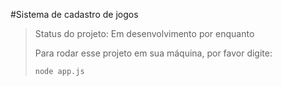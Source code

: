 #Sistema de cadastro de jogos

> Status do projeto: Em desenvolvimento por enquanto
>
> Para rodar esse projeto em sua máquina, por favor digite:
>
> ````
> node app.js
> ````
